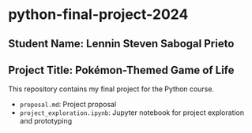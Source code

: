 # python-final-project-2024
## Student Name: Lennin Steven Sabogal Prieto
## Project Title: Pokémon-Themed Game of Life
This repository contains my final project for the Python course.
- `proposal.md`: Project proposal
- `project_exploration.ipynb`: Jupyter notebook for project exploration and prototyping